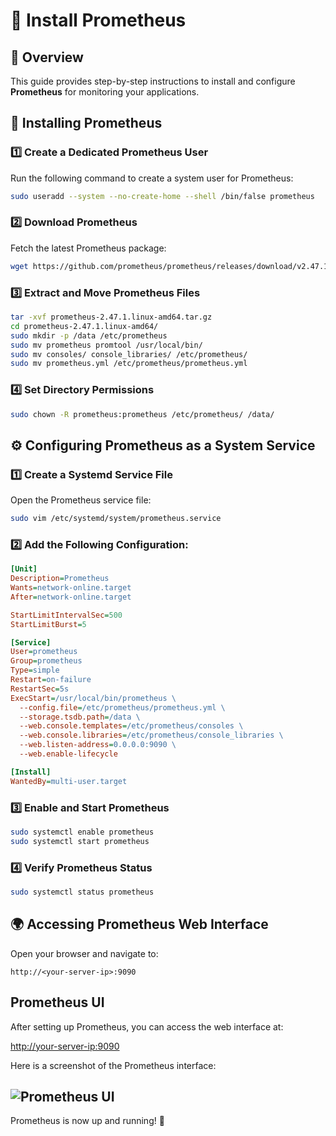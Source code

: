 # 📡 Install Prometheus

## 📖 Overview
This guide provides step-by-step instructions to install and configure **Prometheus** for monitoring your applications.

## 🔧 Installing Prometheus

### 1️⃣ Create a Dedicated Prometheus User
Run the following command to create a system user for Prometheus:
```sh
sudo useradd --system --no-create-home --shell /bin/false prometheus
```

### 2️⃣ Download Prometheus
Fetch the latest Prometheus package:
```sh
wget https://github.com/prometheus/prometheus/releases/download/v2.47.1/prometheus-2.47.1.linux-amd64.tar.gz
```

### 3️⃣ Extract and Move Prometheus Files
```sh
tar -xvf prometheus-2.47.1.linux-amd64.tar.gz
cd prometheus-2.47.1.linux-amd64/
sudo mkdir -p /data /etc/prometheus
sudo mv prometheus promtool /usr/local/bin/
sudo mv consoles/ console_libraries/ /etc/prometheus/
sudo mv prometheus.yml /etc/prometheus/prometheus.yml
```

### 4️⃣ Set Directory Permissions
```sh
sudo chown -R prometheus:prometheus /etc/prometheus/ /data/
```

## ⚙️ Configuring Prometheus as a System Service

### 1️⃣ Create a Systemd Service File
Open the Prometheus service file:
```sh
sudo vim /etc/systemd/system/prometheus.service
```

### 2️⃣ Add the Following Configuration:
```ini
[Unit]
Description=Prometheus
Wants=network-online.target
After=network-online.target

StartLimitIntervalSec=500
StartLimitBurst=5

[Service]
User=prometheus
Group=prometheus
Type=simple
Restart=on-failure
RestartSec=5s
ExecStart=/usr/local/bin/prometheus \
  --config.file=/etc/prometheus/prometheus.yml \
  --storage.tsdb.path=/data \
  --web.console.templates=/etc/prometheus/consoles \
  --web.console.libraries=/etc/prometheus/console_libraries \
  --web.listen-address=0.0.0.0:9090 \
  --web.enable-lifecycle

[Install]
WantedBy=multi-user.target
```

### 3️⃣ Enable and Start Prometheus
```sh
sudo systemctl enable prometheus
sudo systemctl start prometheus
```

### 4️⃣ Verify Prometheus Status
```sh
sudo systemctl status prometheus
```

## 🌍 Accessing Prometheus Web Interface
Open your browser and navigate to:
```
http://<your-server-ip>:9090
```

## Prometheus UI

After setting up Prometheus, you can access the web interface at:

[http://your-server-ip:9090](http://your-server-ip:9090)

Here is a screenshot of the Prometheus interface:

![Prometheus UI](https://imgur.com/dg9aFRW.png) 
---

Prometheus is now up and running! 🚀
